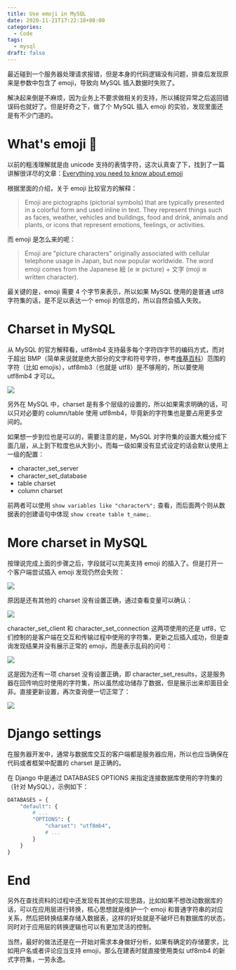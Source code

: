 ```yaml
---
title: Use emoji in MySQL
date: 2020-11-21T17:22:18+08:00
categories:
  - Code
tags:
  - mysql
draft: false
---
```


最近碰到一个服务器处理请求报错，但是本身的代码逻辑没有问题，排查后发现原来是参数中包含了 emoji，导致向 MySQL 插入数据时失败了。

解决起来倒是不麻烦，因为业务上不要求做相关的支持，所以捕捉异常之后返回错误码也就好了。但是好奇之下，做了个 MySQL 插入 emoji 的实验，发现里面还是有不少门道的。

# What's emoji 🧐

以前的粗浅理解就是由 unicode 支持的表情字符，这次认真查了下，找到了一篇讲解很详尽的文章：[Everything you need to know about emoji](https://www.smashingmagazine.com/2016/11/character-sets-encoding-emoji/)

根据里面的介绍，关于 emoji 比较官方的解释：

> Emoji are pictographs (pictorial symbols) that are typically presented in a colorful form and used inline in text. They represent things such as faces, weather, vehicles and buildings, food and drink, animals and plants, or icons that represent emotions, feelings, or activities.

而 emoji 是怎么来的呢：

> Emoji are "picture characters" originally associated with cellular telephone usage in Japan, but now popular worldwide. The word emoji comes from the Japanese 絵 (e ≅ picture) + 文字 (moji ≅ written character).

最关键的是，emoji 需要 4 个字节来表示，所以如果 MySQL 使用的是普通 utf8 字符集的话，是不足以表达一个 emoji 的信息的，所以自然会插入失败。

# Charset in MySQL

从 MySQL 的官方解释看，utf8mb4 支持最多每个字符四字节的编码方式，而对于超出 BMP（简单来说就是绝大部分的文字和符号字符，参考[维基百科](https://en.wikipedia.org/wiki/Plane_(Unicode))）范围的字符（比如 emojis），utf8mb3（也就是 utf8）是不够用的，所以要使用 utf8mb4 才可以。

![](https://static.iamgodot.com/content/images/2242299f3a78a9008c42e9162d4c31ee.png)

另外在 MySQL 中，charset 是有多个层级的设置的，所以如果需求明确的话，可以只对必要的 column/table 使用 utf8mb4，毕竟新的字符集也是要占用更多空间的。

如果想一步到位也是可以的，需要注意的是，MySQL 对字符集的设置大概分成下面几层，从上到下粒度也从大到小，而每一级如果没有显式设定的话会默认使用上一级的配置：

- character_set_server
- character_set_database
- table charset
- column charset

前两者可以使用 `show variables like "character%";` 查看，而后面两个则从数据表的创建语句中体现 `show create table t_name;`.

# More charset in MySQL

按理说完成上面的步骤之后，字段就可以完美支持 emoji 的插入了。但是打开一个客户端尝试插入 emoji 发现仍然会失败：

![](https://static.iamgodot.com/content/images/4ba81444f24f7e49aecb7cbf9f8605f1.png)

原因是还有其他的 charset 没有设置正确，通过查看变量可以确认：

![](https://static.iamgodot.com/content/images/f052fdc1a96804c876dc089077cdd657.png)

character_set_client 和 character_set_connection 这两项使用的还是 utf8，它们控制的是客户端在交互和传输过程中使用的字符集，更新之后插入成功，但是查询发现结果并没有展示正常的 emoji，而是表示乱码的问号：

![](https://static.iamgodot.com/content/images/66ff09d89c59a36755278c296462ae09.png)

这是因为还有一项 charset 没有设置正确，即 character_set_results，这是服务器在回传响应时使用的字符集，所以虽然成功储存了数据，但是展示出来却面目全非。直接更新设置，再次查询便一切正常了：

![](https://static.iamgodot.com/content/images/9bca21f21f1dc99235efa27a1e51e1d3.png)

# Django settings

在服务器开发中，通常与数据库交互的客户端都是服务器应用，所以也应当确保在代码或者框架中配置的 charset 是正确的。

在 Django 中是通过 DATABASES OPTIONS 来指定连接数据库使用的字符集的（针对 MySQL），示例如下：

```python
DATABASES = {
    "default": {
        # ...
        "OPTIONS": {
            "charset": "utf8mb4",
            # ...
        }
    }
}
```

# End

另外在查找资料的过程中还发现有其他的实现思路，比如如果不想改动数据库的话，可以在应用层进行转换，核心思想就是维护一个 emoji 和普通字符串的对应关系，然后把转换结果存储入数据表，这样的好处就是不破坏已有数据库的状态，同时对于应用层的转换逻辑也可以有更加灵活的控制。

当然，最好的做法还是在一开始对需求本身做好分析，如果有确定的存储要求，比如用户名或者评论应当支持 emoji，那么在建表时就直接使用类似 utf8mb4 的新式字符集，一劳永逸。

